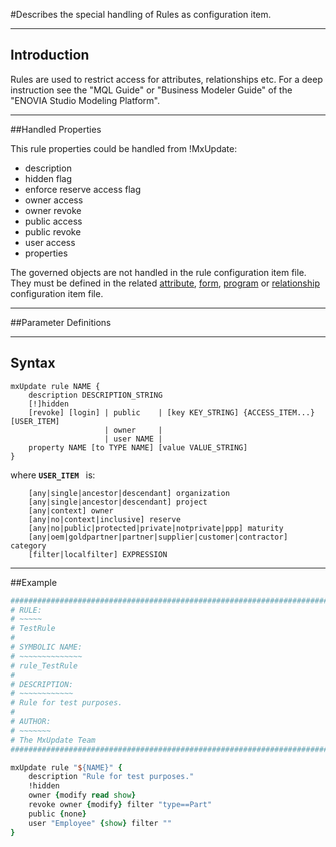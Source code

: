 <!--
 *
 *  This file is part of MxUpdate <http://www.mxupdate.org>.
 *
 *  MxUpdate is a deployment tool for a PLM platform to handle
 *  administration objects as single update files (configuration item).
 *
 *  Copyright (C) 2008-2016 The MxUpdate Team
 *
 *  The Manual of MxUpdate is licensed under a CC BY-NC-SA 4.0 license
 *  (Creative Commons Attribution-NonCommercial-ShareAlike 4.0 
 *  International 4.0 license).
 *
 *  You should have received a copy of the license along with this
 *  work. If not, see <http://creativecommons.org/licenses/by-nc-sa/4.0/>.
 *
-->

#Describes the special handling of Rules as configuration item.

----
## Introduction
Rules are used to restrict access for attributes, relationships etc. For a deep
instruction see the "MQL Guide" or "Business Modeler Guide" of the "ENOVIA
Studio Modeling Platform".

----
##Handled Properties

This rule properties could be handled from !MxUpdate:
* description
* hidden flag
* enforce reserve access flag
* owner access
* owner revoke
* public access
* public revoke
* user access
* properties

The governed objects are not handled in the rule configuration item file. They must be defined in the related [attribute](CI_DM_Attribute.md), [form](CI_UI_Form.md), [program](CI_Program.md) or [relationship](CI_DM_Relationship.md) configuration item file.

----
##Parameter Definitions

----
## Syntax
```
mxUpdate rule NAME {
    description DESCRIPTION_STRING
    [!]hidden
    [revoke] [login] | public    | [key KEY_STRING] {ACCESS_ITEM...} [USER_ITEM]
                     | owner     | 
                     | user NAME | 
    property NAME [to TYPE NAME] [value VALUE_STRING]
}
```
where **`USER_ITEM `** is:
```
    [any|single|ancestor|descendant] organization
    [any|single|ancestor|descendant] project
    [any|context] owner
    [any|no|context|inclusive] reserve
    [any|no|public|protected|private|notprivate|ppp] maturity
    [any|oem|goldpartner|partner|supplier|customer|contractor] category
    [filter|localfilter] EXPRESSION
```

----
##Example
```TCL
################################################################################
# RULE:
# ~~~~~
# TestRule
#
# SYMBOLIC NAME:
# ~~~~~~~~~~~~~~
# rule_TestRule
#
# DESCRIPTION:
# ~~~~~~~~~~~~
# Rule for test purposes.
#
# AUTHOR:
# ~~~~~~~
# The MxUpdate Team
################################################################################

mxUpdate rule "${NAME}" {
    description "Rule for test purposes."
    !hidden
    owner {modify read show}
    revoke owner {modify} filter "type==Part"
    public {none}
    user "Employee" {show} filter ""
}
```
